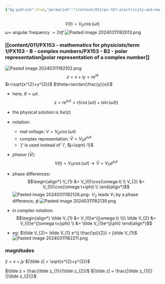 ```yaml
---
{"dg-publish":true,"permalink":"/content/011/px-157-electricity-and-magnetism/px-157-e-ac-circuits/px-157-e1-complex-representation/","noteIcon":"1","created":"2024-10-01T18:27:10.271+01:00","updated":"2024-11-26T20:11:14.083+00:00"}
---
```


$$
V(t) = V_{0}\cos(\omega t)
$$
	$\omega=$ angular frequency $=2\pi f$
![Pasted image 20240311182013.png](/img/user/pics/Pasted%20image%2020240311182013.png)
### [[content/011/PX153 - mathematics for physicists/term 1/PX153 - B - complex numbers/PX153 - B2 - polar representation\|polar representation of a complex number]]
![Pasted image 20240311182102.png](/img/user/pics/Pasted%20image%2020240311182102.png)
$$
z = x+iy = re^{i\theta}
$$
	$r=\sqrt{x^{2}+y^{2}}$
	$\theta=\arctan(\frac{y}{x})$
- here, $\theta=\omega t:$
$$
z= re^{i\omega t} = r(\cos(\omega t)+ i\sin(\omega t))
$$
- the physical solution is $\mathbb Re(z)$

- notation: 
	- real voltage: $V =V_{0}\cos(\omega t)$
	- complex representation: $\tilde V = V_{0}e^{i\omega t}$
	- '$j$' is used instead of '$i$', $j=\sqrt{-1}$

- *phasor* ($\tilde V$):
$$
V(t) = V_{0}\cos(\omega t) \to \tilde V = V_{0}e^{j\omega t}
$$
- phase differences:
$$\begin{align*}
		V_{1} &= V_{0}\cos(\omega t) \\
		V_{2} &= V_{0}\cos(\omega t+\phi) \\
	\end{align*}$$
![Pasted image 20240311182126.png](/img/user/pics/Pasted%20image%2020240311182126.png)- $V_{2}$ leads $V_{1}$ by a phase difference, $\phi$
![Pasted image 20240311182139.png](/img/user/pics/Pasted%20image%2020240311182139.png)
- in complex notation:
$$\begin{align*}
		\tilde V_{1} &= V_{0}e^{j\omega t} \\\\
		\tilde V_{2} &= V_{0}e^{j\omega t+j\phi} \\
		 &= \tilde V_{1}e^{j\phi}
	\end{align*}$$
- eg: $\tilde V_{2}= \tilde V_{1} e^{j \frac{\pi}{2}} = j\tilde V_{1}$
![Pasted image 20240311182211.png](/img/user/pics/Pasted%20image%2020240311182211.png)
### magnitudes
$\tilde z = x + jy$
$|\tilde z| = \sqrt{x^{2}+y^{2}}$

$\tilde z = \frac{\tilde z_{1}}{\tilde z_{2}}$
$|\tilde z| = \frac{|\tilde z_{1}|}{|\tilde z_{2}|}$

